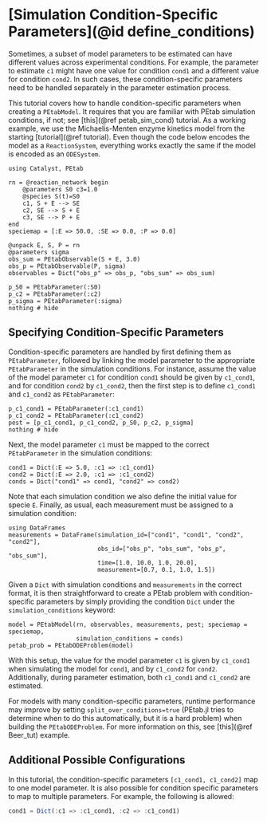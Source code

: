 # [Simulation Condition-Specific Parameters](@id define_conditions)

Sometimes, a subset of model parameters to be estimated can have different values across experimental conditions. For example, the parameter to estimate `c1` might have one value for condition `cond1` and a different value for condition `cond2`. In such cases, these condition-specific parameters need to be handled separately in the parameter estimation process.

This tutorial covers how to handle condition-specific parameters when creating a `PEtabModel`. It requires that you are familiar with PEtab simulation conditions, if not; see [this](@ref petab_sim_cond) tutorial. As a working example, we use the Michaelis-Menten enzyme kinetics model from the starting [tutorial](@ref tutorial). Even though the code below encodes the model as a `ReactionSystem`, everything works exactly the same if the model is encoded as an `ODESystem`.

```@example 1
using Catalyst, PEtab

rn = @reaction_network begin
    @parameters S0 c3=1.0
    @species S(t)=S0
    c1, S + E --> SE
    c2, SE --> S + E
    c3, SE --> P + E
end
speciemap = [:E => 50.0, :SE => 0.0, :P => 0.0]

@unpack E, S, P = rn
@parameters sigma
obs_sum = PEtabObservable(S + E, 3.0)
obs_p = PEtabObservable(P, sigma)
observables = Dict("obs_p" => obs_p, "obs_sum" => obs_sum)

p_S0 = PEtabParameter(:S0)
p_c2 = PEtabParameter(:c2)
p_sigma = PEtabParameter(:sigma)
nothing # hide
```

## Specifying Condition-Specific Parameters

Condition-specific parameters are handled by first defining them as `PEtabParameter`, followed by linking the model parameter to the appropriate `PEtabParameter` in the simulation conditions. For instance, assume the value of the model parameter `c1` for condition `cond1` should be given by `c1_cond1`, and for condition `cond2` by `c1_cond2`, then the first step is to define `c1_cond1` and `c1_cond2` as `PEtabParameter`:

```@example 1
p_c1_cond1 = PEtabParameter(:c1_cond1)
p_c1_cond2 = PEtabParameter(:c1_cond2)
pest = [p_c1_cond1, p_c1_cond2, p_S0, p_c2, p_sigma]
nothing # hide
```

Next, the model parameter `c1` must be mapped to the correct `PEtabParameter` in the simulation conditions:

```@example 1
cond1 = Dict(:E => 5.0, :c1 => :c1_cond1)
cond2 = Dict(:E => 2.0, :c1 => :c1_cond2)
conds = Dict("cond1" => cond1, "cond2" => cond2)
```

Note that each simulation condition we also define the initial value for specie `E`. Finally, as usual, each measurement must be assigned to a simulation condition:

```@example 1; ansicolor=false
using DataFrames
measurements = DataFrame(simulation_id=["cond1", "cond1", "cond2", "cond2"],
                         obs_id=["obs_p", "obs_sum", "obs_p", "obs_sum"],
                         time=[1.0, 10.0, 1.0, 20.0],
                         measurement=[0.7, 0.1, 1.0, 1.5])
```

Given a `Dict` with simulation conditions and `measurements` in the correct format, it is then straightforward to create a PEtab problem with condition-specific parameters by simply providing the condition `Dict` under the `simulation_conditions` keyword:

```@example 1; ansicolor=false
model = PEtabModel(rn, observables, measurements, pest; speciemap = speciemap,
                   simulation_conditions = conds)
petab_prob = PEtabODEProblem(model)
```

With this setup, the value for the model parameter `c1` is given by `c1_cond1` when simulating the model for `cond1`, and by `c1_cond2` for `cond2`. Additionally, during parameter estimation, both `c1_cond1` and `c1_cond2` are estimated.

For models with many condition-specific parameters, runtime performance may improve by setting `split_over_conditions=true` (PEtab.jl tries to determine when to do this automatically, but it is a hard problem) when building the `PEtabODEProblem`. For more information on this, see [this](@ref Beer_tut) example.

## Additional Possible Configurations

In this tutorial, the condition-specific parameters `[c1_cond1, c1_cond2]` map to one model parameter. It is also possible for condition specific parameters to map to multiple parameters. For example, the following is allowed:

```julia
cond1 = Dict(:c1 => :c1_cond1, :c2 => :c1_cond1)
```
